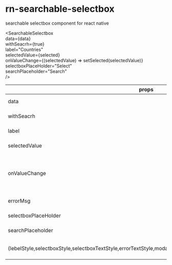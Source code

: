 # rn-searchable-selectbox
searchable selectbox component for react native

<SearchableSelectbox
    <br />
    data={data} 
    <br />
    withSeacrh={true}
    <br />
    label="Countries"
    <br />
    selectedValue={selected}
    <br />
    onValueChange={(selectedValue) => setSelected(selectedValue)}
    <br />
    selectboxPlaceHolder="Select"
    <br />
    searchPlaceholder="Search"
    <br />
/>
  
  props | desc
------------ | -------------
data | {type : array}
withSeacrh | {type : bool}
label | {type : string}  
selectedValue | {type : object}  
onValueChange | {desc : 'evnet when value has change'} 
errorMsg | {type : string}  
selectboxPlaceHolder | {type : string}  
searchPlaceholder | {type : string}  
(lebelStyle,selectboxStyle,selectboxTextStyle,errorTextStyle,modalHeaderTextStyle,searchInputStyle,listItemStyle) | {type : style object}  
